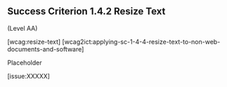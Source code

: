 ## Success Criterion 1.4.2 Resize Text

(Level AA)

[wcag:resize-text]
[wcag2ict:applying-sc-1-4-4-resize-text-to-non-web-documents-and-software]

Placeholder

[issue:XXXXX]
